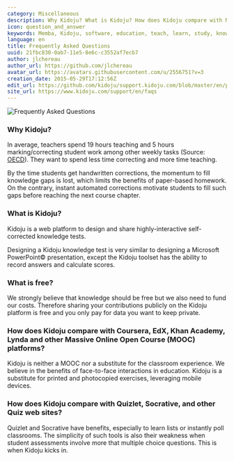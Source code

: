 ```yaml
---
category: Miscellaneous
description: Why Kidoju? What is Kidoju? How does Kidoju compare with MOOCs and quiz web sites?  
icon: question_and_answer
keywords: Memba, Kidoju, software, education, teach, learn, study, knowledge, test, quiz, mooc, course, powerpoint, coursera, edx, khan, academy, lynda, quizlet, socrative
language: en
title: Frequently Asked Questions
uuid: 21fbc830-0ab7-11e5-8e6c-c3552af7ecb7
author: jlchereau
author_url: https://github.com/jlchereau
avatar_url: https://avatars.githubusercontent.com/u/2556751?v=3
creation_date: 2015-05-29T17:12:56Z
edit_url: https://github.com/kidoju/support.kidoju.com/blob/master/en/pages/faqs.md
site_url: https://www.kidoju.com/support/en/faqs
---
```


![Frequently Asked Questions](https://raw.githubusercontent.com/kidoju/support.kidoju.com/master/en/pages/faqs.jpg)

### Why Kidoju?

In average, teachers spend 19 hours teaching and 5 hours marking/correcting student work among other weekly tasks
(Source: [OECD](http://www.oecd.org/edu/EAG2014-Indicator%20D4%20(eng).pdf)). They want to spend less time correcting and more time teaching.
  
By the time students get handwritten corrections, the momentum to fill knowledge gaps is lost, which limits the benefits of paper-based homework.
On the contrary, instant automated corrections motivate students to fill such gaps before reaching the next course chapter.

### What is Kidoju?

Kidoju is a web platform to design and share highly-interactive self-corrected knowledge tests.

Designing a Kidoju knowledge test is very similar to designing a Microsoft PowerPoint© presentation,
except the Kidoju toolset has the ability to record answers and calculate scores.

### What is free?

We strongly believe that knowledge should be free but we also need to fund our costs.
Therefore sharing your contributions publicly on the Kidoju platform is free and you only pay for data you want to keep private.

### How does Kidoju compare with Coursera, EdX, Khan Academy, Lynda and other Massive Online Open Course (MOOC) platforms?

Kidoju is neither a MOOC nor a substitute for the classroom experience. We believe in the benefits of face-to-face interactions in education.
Kidoju is a substitute for printed and photocopied exercises, leveraging mobile devices.

### How does Kidoju compare with Quizlet, Socrative, and other Quiz web sites?

Quizlet and Socrative have benefits, especially to learn lists or instantly poll classrooms.
The simplicity of such tools is also their weakness when student assessments involve more that multiple choice questions.
This is when Kidoju kicks in.